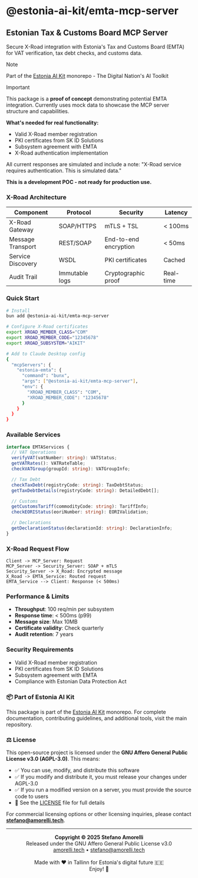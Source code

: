 # @estonia-ai-kit/emta-mcp-server

## Estonian Tax & Customs Board MCP Server

Secure X-Road integration with Estonia's Tax and Customs Board (EMTA) for VAT verification, tax debt checks, and customs data.

> [!NOTE]
> Part of the [Estonia AI Kit](https://github.com/stefanoamorelli/estonia-ai-kit) monorepo - The Digital Nation's AI Toolkit

> [!IMPORTANT]
> This package is a **proof of concept** demonstrating potential EMTA integration. Currently uses mock data to showcase the MCP server structure and capabilities.
>
> **What's needed for real functionality:**
>
> - Valid X-Road member registration
> - PKI certificates from SK ID Solutions
> - Subsystem agreement with EMTA
> - X-Road authentication implementation
>
> All current responses are simulated and include a note: "X-Road service requires authentication. This is simulated data."
>
> **This is a development POC - not ready for production use.**

### X-Road Architecture

| Component         | Protocol       | Security              | Latency   |
| ----------------- | -------------- | --------------------- | --------- |
| X-Road Gateway    | SOAP/HTTPS     | mTLS + TSL            | < 100ms   |
| Message Transport | REST/SOAP      | End-to-end encryption | < 50ms    |
| Service Discovery | WSDL           | PKI certificates      | Cached    |
| Audit Trail       | Immutable logs | Cryptographic proof   | Real-time |

### Quick Start

```bash
# Install
bun add @estonia-ai-kit/emta-mcp-server

# Configure X-Road certificates
export XROAD_MEMBER_CLASS="COM"
export XROAD_MEMBER_CODE="12345678"
export XROAD_SUBSYSTEM="AIKIT"

# Add to Claude Desktop config
{
  "mcpServers": {
    "estonia-emta": {
      "command": "bunx",
      "args": ["@estonia-ai-kit/emta-mcp-server"],
      "env": {
        "XROAD_MEMBER_CLASS": "COM",
        "XROAD_MEMBER_CODE": "12345678"
      }
    }
  }
}
```

### Available Services

```typescript
interface EMTAServices {
  // VAT Operations
  verifyVAT(vatNumber: string): VATStatus;
  getVATRates(): VATRateTable;
  checkVATGroup(groupId: string): VATGroupInfo;

  // Tax Debt
  checkTaxDebt(registryCode: string): TaxDebtStatus;
  getTaxDebtDetails(registryCode: string): DetailedDebt[];

  // Customs
  getCustomsTariff(commodityCode: string): TariffInfo;
  checkEORIStatus(eoriNumber: string): EORIValidation;

  // Declarations
  getDeclarationStatus(declarationId: string): DeclarationInfo;
}
```

### X-Road Request Flow

```mermaid
Client -> MCP_Server: Request
MCP_Server -> Security_Server: SOAP + mTLS
Security_Server -> X_Road: Encrypted message
X_Road -> EMTA_Service: Routed request
EMTA_Service --> Client: Response (< 500ms)
```

### Performance & Limits

- **Throughput**: 100 req/min per subsystem
- **Response time**: < 500ms (p99)
- **Message size**: Max 10MB
- **Certificate validity**: Check quarterly
- **Audit retention**: 7 years

### Security Requirements

- Valid X-Road member registration
- PKI certificates from SK ID Solutions
- Subsystem agreement with EMTA
- Compliance with Estonian Data Protection Act

### 📦 Part of Estonia AI Kit

This package is part of the [Estonia AI Kit](https://github.com/stefanoamorelli/estonia-ai-kit) monorepo. For complete documentation, contributing guidelines, and additional tools, visit the main repository.

### ⚖️ License

This open-source project is licensed under the **GNU Affero General Public License v3.0 (AGPL-3.0)**. This means:

- ✅ You can use, modify, and distribute this software
- ✅ If you modify and distribute it, you must release your changes under AGPL-3.0
- ✅ If you run a modified version on a server, you must provide the source code to users
- 📄 See the [LICENSE](../../LICENSE) file for full details

For commercial licensing options or other licensing inquiries, please contact **stefano@amorelli.tech**.

---

<div align="center">
  <p>
    <strong>Copyright © 2025 Stefano Amorelli</strong><br>
    Released under the GNU Affero General Public License v3.0<br>
    <a href="https://amorelli.tech">amorelli.tech</a> • <a href="mailto:stefano@amorelli.tech">stefano@amorelli.tech</a><br>
    <br>
    Made with ❤️ in Tallinn for Estonia's digital future 🇪🇪<br>
    Enjoy! 🎉
  </p>
</div>

